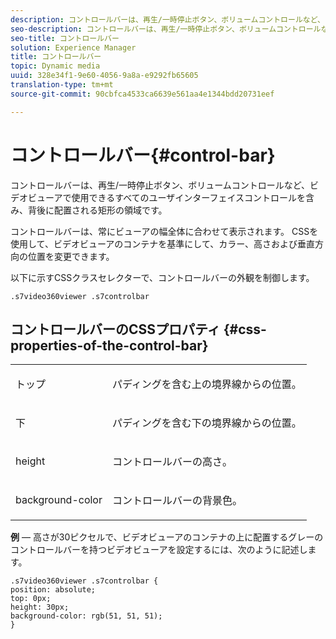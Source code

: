 ```yaml
---
description: コントロールバーは、再生/一時停止ボタン、ボリュームコントロールなど、ビデオビューアで使用できるすべてのユーザインターフェイスコントロールを含み、背後に配置される矩形の領域です。
seo-description: コントロールバーは、再生/一時停止ボタン、ボリュームコントロールなど、ビデオビューアで使用できるすべてのユーザインターフェイスコントロールを含み、背後に配置される矩形の領域です。
seo-title: コントロールバー
solution: Experience Manager
title: コントロールバー
topic: Dynamic media
uuid: 328e34f1-9e60-4056-9a8a-e9292fb65605
translation-type: tm+mt
source-git-commit: 90cbfca4533ca6639e561aa4e1344bdd20731eef

---
```



# コントロールバー{#control-bar}

コントロールバーは、再生/一時停止ボタン、ボリュームコントロールなど、ビデオビューアで使用できるすべてのユーザインターフェイスコントロールを含み、背後に配置される矩形の領域です。

<!--<a id="section_061E550C1C1D4DB2BD663A898895B38C"></a>-->

コントロールバーは、常にビューアの幅全体に合わせて表示されます。 CSSを使用して、ビデオビューアのコンテナを基準にして、カラー、高さおよび垂直方向の位置を変更できます。

以下に示すCSSクラスセレクターで、コントロールバーの外観を制御します。

```
.s7video360viewer .s7controlbar
```

## コントロールバーのCSSプロパティ {#css-properties-of-the-control-bar}

<table id="table_C48C56E696304C9BAFEE71BA9EA9A174"> 
 <tbody> 
  <tr> 
   <td colname="col1"> <p> <span class="codeph"> トップ </span> </p> </td> 
   <td colname="col2"> <p>パディングを含む上の境界線からの位置。 </p> </td> 
  </tr> 
  <tr> 
   <td colname="col1"> <p> <span class="codeph"> 下 </span> </p> </td> 
   <td colname="col2"> <p> パディングを含む下の境界線からの位置。 </p> </td> 
  </tr> 
  <tr> 
   <td colname="col1"> <p> <span class="codeph"> height </span> </p> </td> 
   <td colname="col2"> <p>コントロールバーの高さ。 </p> </td> 
  </tr> 
  <tr> 
   <td colname="col1"> <p> <span class="codeph"> background-color </span> </p> </td> 
   <td colname="col2"> <p>コントロールバーの背景色。 </p> </td> 
  </tr> 
 </tbody> 
</table>

**例** — 高さが30ピクセルで、ビデオビューアのコンテナの上に配置するグレーのコントロールバーを持つビデオビューアを設定するには、次のように記述します。

```
.s7video360viewer .s7controlbar {  
position: absolute; 
top: 0px; 
height: 30px; 
background-color: rgb(51, 51, 51); 
}
```

